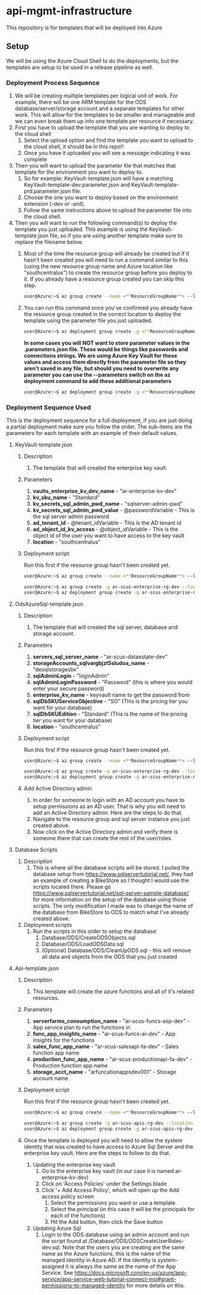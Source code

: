 # api-mgmt-infrastructure

This repository is for templates that will be deployed into Azure

## Setup

We will be using the Azure Cloud Shell to do the deployments, but the templates are setup to be used in a release pipeline as well.

### Deployment Process Sequence

1. We will be creating multiple templates per logical unit of work.  For example, there will be one ARM template for the ODS database/server/storage account and a separate templates for other work.  This will allow for the templates to be smaller and manageable and we can even break them up into one template per resource if necessary.
2. First you have to upload the template that you are wanting to deploy to the cloud shell
      1. Select the upload option and find the template you want to upload to the cloud shell, it should be in this repo!!
      2. Once you have it uploaded you will see a message indicating it was complete
3. Then you will want to upload the parameter file that matches that template for the environment you want to deploy to.
      1. So for example: KeyVault-template.json will have a matching KeyVault-template-dev.parameter.json and KeyVault-template-prd.parameter.json file.
      2. Choose the one you want to deploy based on the environment extension (-dev or -prd).
      3. Follow the same instructions above to upload the parameter file into the cloud shell.
4. Then you will want to run the following command(s) to deploy the template you just uploaded.  This example is using the KeyVault-template.json file, so if you are using another template make sure to replace the filename below.
      1. Most of the time the resource group will already be created but if it hasn't been created you will need to run a command similar to this (using the new resource group name and Azure location like "southcentralus") to create the resource group before you deploy to it.  If you already have a resource group created you can skip this step.

            ```bash
            user@Azure:~$ az group create --name <**ResourceGroupName**> --location <**AzureLocation**>
            ```

      2. You can run this command once you've confirmed you already have the resource group created in the correct location to deploy the template using the parameter file you just uploaded.  

            ```bash
            user@Azure:~$ az deployment group create -g <**ResourceGroupName**> --template-file <**TemplateFileName.json**>
            ```

            **In some cases you will NOT want to store parameter values in the .parameters.json file.  These would be things like passwords and connections strings.  We are using Azure Key Vault for these values and access them directly from the parameter file so they aren't saved in any file, but should you need to overwrite any parameter you can use the --parameters switch on the az deployment command to add these additional parameters**

            ```bash
            user@Azure:~$ az deployment group create -g <**ResourceGroupName**> --template-file <**TemplateFileName.json**> --parameters <**ParametersFileName.json**> --parameters MySecretValue=SuperSecretPassword
            ```

### Deployment Sequence Used

This is the deployment sequence for a full deployment, if you are just doing a partial deployment make sure you follow the order.  The sub-items are the parameters for each template with an example of their default values.

1. KeyVault-template.json
      1. Description
            1. The template that will created the enterprise key vault.
      2. Parameters
            1. **vaults_enterprise_kv_dev_name** - "ar-enterprise-kv-dev"
            2. **kv_sku_name** - "Standard"
            3. **kv_secrets_sql_admin_pwd_name** - "sqlserver-admin-pwd"
            4. **kv_secrets_sql_admin_pwd_value** - @passwordVariable - This is the sql server admin password
            5. **ad_tenant_id** - @tenant_idVariable - This is the AD tenant id
            6. **ad_object_id_kv_access** - @object_idVariable - This is the object id of the user you want to have access to the key vault
            7. **location** - "southcentralus"
      3. Deployment script

            Run this first if the resource group hasn't been created yet.

            ```bash
            user@Azure:~$ az group create --name <**ResourceGroupName**> --location <**AzureLocation**>
            ```

            ```bash
            user@Azure:~$ az group create -g ar-scus-enterprise-rg-dev --location southcentralus
            user@Azure:~$ az deployment group create -g ar-scus-enterprise-rg-dev --template-file KeyVault-template.json  --parameters KeyVault-template-dev.parameters.json --parameters kv_secrets_sql_admin_pwd_value=<**Password_Value**> --parameters ad_tenant_id=<**AD_Tenant_ID**> --parameters ad_object_id_kv_access=<**AD_Object_ID**>
            ```

2. OdsAzureSql-template.json
      1. Description
            1. The template that will created the sql server, database and storage account.
      2. Parameters
            1. **servers_sql_server_name** - "ar-scus-dataestate-dev"
            2. **storageAccounts_sqlvargbjzt5sludoa_name** - "desqlstoragesbx"
            3. **sqlAdminLogin** - "loginAdmin"
            4. **sqlAdminLoginPassword** - "Password" (this is where you would enter your secure password)
            5. **enterprise_kv_name** - keyvault name to get the password from
            6. **sqlDbSKUServiceObjective** - "SO" (This is the pricing tier you want for your database)
            7. **sqlDbSKUEdition** - "Standard" (This is the name of the pricing tier you want for your database)
            8. **location** - "southcentralus"
      3. Deployment script

            Run this first if the resource group hasn't been created yet.

            ```bash
            user@Azure:~$ az group create --name <**ResourceGroupName**> --location <**AzureLocation**>
            ```

            ```bash
            user@Azure:~$ az group create -g ar-scus-enterprise-rg-dev --location southcentralus
            user@Azure:~$ az deployment group create -g ar-scus-enterprise-rg-dev --template-file OdsAzureSql-template.json  --parameters ODSAzureSql-template-dev.parameters.json
            ```

      4. Add Active Directory admin
            1. In order for someone to login with an AD account you have to setup permissions as an AD user.  That is why you will need to add an Active Directory admin.  Here are the steps to do that.
            2. Navigate to the resource group and sql server instance you just created above.
            3. Now click on the Active Directory admin and verify there is someone there that can create the rest of the user/roles.

3. Database Scripts
    1. Description
        1. This is where all the database scripts will be stored.  I pulled the database setup from <https://www.sqlservertutorial.net/>, they had an example of creating a BikeStore so I thought I would use the scripts located there.  Please go <https://www.sqlservertutorial.net/sql-server-sample-database/> for more information on the setup of the database using those scripts.  The only modification I made was to change the name of the database from BikeStore to ODS to match what I've already created above.
    2. Deployment scripts
        1. Run the scripts in this order to setup the database
            1. Database/ODS/CreateODSObjects.sql
            2. Database/ODS/LoadODSData.sql
            3. (Optional) Database/ODS/CleanUpODS.sql - this will remove all data and objects from the ODS that you just created

4. Api-template.json
    1. Description
        1. This template will create the azure functions and all of it's related resources.
    2. Parameters
        1. **serverfarms_consumption_name** - "ar-scus-funcs-asp-dev" - App service plan to run the functions in
        2. **func_app_insights_name** - "ar-scus-funcs-ai-dev" - App insights for the functions
        3. **sales_func_app_name** - "ar-scus-salesapi-fa-dev" - Sales function app name
        4. **production_func_app_name** - "ar-scus-productionapi-fa-dev" - Production function app name
        5. **storage_acct_name** - "arfuncationappsdev001" - Storage account name
    3. Deployment script

        Run this first if the resource group hasn't been created yet.

        ```bash
        user@Azure:~$ az group create --name <**ResourceGroupName**> --location <**AzureLocation**>
        ```

        ```bash
        user@Azure:~$ az group create -g ar-scus-apis-rg-dev --location southcentralus
        user@Azure:~$ az deployment group create -g ar-scus-apis-rg-dev --template-file Api-template.json  --parameters Api-template-dev.parameters.json
        ```

    4. Once the template is deployed you will need to allow the system identity that was created to have access to Azure Sql Server and the enterprise key vault.  Here are the steps to follow to do that.

       1. Updating the enterprise key vault
            1. Go to the enterprise key vault (in our case it is named ar-enterprise-kv-dev)
            2. Click on 'Access Policies' under the Settings blade
            3. Click '+ Add Access Policy', which will open up the Add access policy screen
                  1. Select the permissions you want or use a template
                  2. Select the principal (in this case it will be the principals for each of the functions)
                  3. Hit the Add button, then click the Save button
       2. Updating Azure Sql
            1. Login to the ODS database using an admin account and run the script found at /Database/ODS/ODSCreateUserRoles-dev.sql.  Note that the users you are creating are the same name as the Azure functions, this is the name of the managed identity in Azure AD.  If the identity is system-assigned it is always the same as the name of the App Service.  See <https://docs.microsoft.com/en-us/azure/app-service/app-service-web-tutorial-connect-msi#grant-permissions-to-managed-identity> for more details on this.

